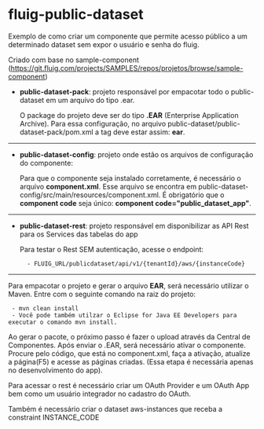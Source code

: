 # fluig-public-dataset

Exemplo de como criar um componente que permite acesso público a um determinado dataset sem expor o usuário e senha do fluig.

Criado com base no sample-component (https://git.fluig.com/projects/SAMPLES/repos/projetos/browse/sample-component)

* **public-dataset-pack**: projeto responsável por empacotar todo o public-dataset em um arquivo do tipo .ear.

	O package do projeto deve ser do tipo **.EAR** (Enterprise Application Archive).
	Para essa configuração, no arquivo public-dataset/public-dataset-pack/pom.xml a tag <packing> deve estar assim: **<packaging>ear</packaging>**.
---


* **public-dataset-config**: projeto onde estão os arquivos de configuração do componente:

	Para que o componente seja instalado corretamente, é necessário o arquivo **component.xml**.
	Esse arquivo se encontra em public-dataset-config/src/main/resources/component.xml.
	É obrigatório que o **component code** seja único: **component code="public_dataset_app"**.
---


* **public-dataset-rest**: projeto responsável em disponibilizar as API Rest para os Services das tabelas do app

	
	Para testar o Rest SEM autenticação, acesse o endpoint:
	
		- FLUIG_URL/publicdataset/api/v1/{tenantId}/aws/{instanceCode}
---	


Para empacotar o projeto e gerar o arquivo **EAR**, será necessário utilizar o Maven. Entre com o seguinte comando na raiz do projeto:

     - mvn clean install
     - Você pode também utilzar o Eclipse for Java EE Developers para executar o comando mvn install.

Ao gerar o pacote, o próximo passo é fazer o upload através da Central de Componentes. Após enviar o .EAR, será necessário ativar o componente. Procure pelo código, que está no component.xml, faça a ativação, atualize a página(F5) e acesse as páginas criadas. (Essa etapa é necessária apenas no desenvolvimento do app).


Para acessar o rest é necessário criar um OAuth Provider e um OAuth App bem como um usuário integrador no cadastro do OAuth.

Também é necessário criar o dataset aws-instances que receba a constraint INSTANCE_CODE